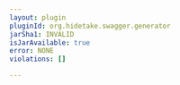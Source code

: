 ```yaml
---
layout: plugin
pluginId: org.hidetake.swagger.generator
jarSha1: INVALID
isJarAvailable: true
error: NONE
violations: []

---
```


